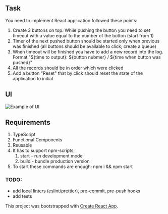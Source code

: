 ## Task

You need to implement React application followed these points:
1. Create 3 buttons on top. While pushing the button you need to set timeout with a value equal to the number of the button (start from 1)
2. Timer of the next pushed button should be started only when previous was finished (all buttons should be available to click; create a queue)
3. When timeout will be finished you have to add a new record into the log. Format "${time to output}: ${button nubmer} / ${time when button was pushed}"
4. All the records should be in order which were clicked
5. Add a button "Reset" that by click should reset the state of the application to initial

## UI

![Example of UI](https://i.imgur.com/8xA0Yfl.jpeg)

## Requirements

1. TypeScript
2. Functional Components
3. Reusable
4. It has to support npm-scripts:
    1. start - run development mode
    2. build - bundle production version
5. To start these commands are enough: npm i && npm start

### TODO:

- add local linters (eslint/prettier), pre-commit, pre-push hooks
- add tests

This project was bootstrapped with [Create React App](https://github.com/facebook/create-react-app).
